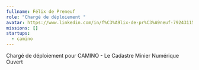 ```yaml
---
fullname: Félix de Preneuf
role: "Chargé de déploiement "
avatar: https://www.linkedin.com/in/f%C3%A9lix-de-pr%C3%A9neuf-792431154/detail/photo/
missions: []
startups:
  - camino
---
```

Chargé de déploiement pour CAMINO - Le Cadastre Minier Numérique Ouvert